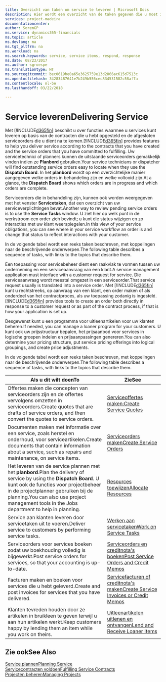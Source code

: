 ```yaml
---
title: Overzicht van taken om service te leveren | Microsoft Docs
description: Hier wordt een overzicht van de taken gegeven die u moet instellen om ervoor te zorgen dat u kwaliteitsservice levert en afspraken met klanten nakomt.
services: project-madeira
documentationcenter: 
author: SorenGP
ms.service: dynamics365-financials
ms.topic: article
ms.devlang: na
ms.tgt_pltfrm: na
ms.workload: na
ms.search.keywords: service, service items, respond, response
ms.date: 08/23/2017
ms.author: sgroespe
ms.translationtype: HT
ms.sourcegitcommit: bec0619be0a65e3625759e13d2866ac615d7513c
ms.openlocfilehash: 34283487641e7b249b556cec834531582c58af7a
ms.contentlocale: nl-be
ms.lasthandoff: 03/22/2018

---
```

# <a name="delivering-service"></a><span data-ttu-id="ec648-103">Service leveren</span><span class="sxs-lookup"><span data-stu-id="ec648-103">Delivering Service</span></span>
<span data-ttu-id="ec648-104">Met [!INCLUDE[d365fin](includes/d365fin_md.md)] beschikt u over functies waarmee u services kunt leveren op basis van de contracten die u hebt opgesteld en de afgesloten serviceorders die u dient na te komen.</span><span class="sxs-lookup"><span data-stu-id="ec648-104">[!INCLUDE[d365fin](includes/d365fin_md.md)] provides features to help you deliver service according to the contracts that you have created and the service orders that you have committed to fulfilling.</span></span> <span data-ttu-id="ec648-105">Uw servicetechnici of planners kunnen de uitstaande serviceorders gemakkelijk vinden indien ze **Planbord** gebruiken.</span><span class="sxs-lookup"><span data-stu-id="ec648-105">Your service technicians or dispatcher will find outstanding service orders easy to locate when they use the **Dispatch Board**.</span></span> <span data-ttu-id="ec648-106">In het **planbord** wordt op een overzichtelijke manier aangegeven welke orders in behandeling zijn en welke voltooid zijn.</span><span class="sxs-lookup"><span data-stu-id="ec648-106">At a glance, the **Dispatch Board** shows which orders are in progress and which orders are complete.</span></span>  
  
<span data-ttu-id="ec648-107">Serviceorders die in behandeling zijn, kunnen ook worden weergegeven met het venster **Servicetaken**, dat een overzicht van uw serviceverplichtingen bevat.</span><span class="sxs-lookup"><span data-stu-id="ec648-107">Another way to review pending service orders is to use the **Service Tasks** window.</span></span> <span data-ttu-id="ec648-108">U ziet hier op welk punt in de werkstroom een order zich bevindt; u kunt die status wijzigen en zo interacties met uw klant weerspiegelen.</span><span class="sxs-lookup"><span data-stu-id="ec648-108">In this view of your service obligations, you can see where in your service workflow an order is and change that status to reflect interactions with your customer.</span></span>  
  
<span data-ttu-id="ec648-109">In de volgende tabel wordt een reeks taken beschreven, met koppelingen naar de beschrijvende onderwerpen.</span><span class="sxs-lookup"><span data-stu-id="ec648-109">The following table describes a sequence of tasks, with links to the topics that describe them.</span></span>   

<span data-ttu-id="ec648-110">Een toepassing voor servicebeheer dient een raakvlak te vormen tussen uw onderneming en een serviceaanvraag van een klant.</span><span class="sxs-lookup"><span data-stu-id="ec648-110">A service management application must interface with a customer request for service.</span></span> <span data-ttu-id="ec648-111">Die serviceaanvraag wordt meestal omgezet in een serviceorder.</span><span class="sxs-lookup"><span data-stu-id="ec648-111">That service request usually is translated into a service order.</span></span> <span data-ttu-id="ec648-112">Met [!INCLUDE[d365fin](includes/d365fin_md.md)] kunt u rechtstreeks, op aanvraag van een klant, een order maken of als onderdeel van het contractproces, als uw toepassing zodanig is ingesteld.</span><span class="sxs-lookup"><span data-stu-id="ec648-112">[!INCLUDE[d365fin](includes/d365fin_md.md)] provides tools to create an order both directly in response to a customer request or as part of the contract process, if that is how your application is set up.</span></span>  
  
<span data-ttu-id="ec648-113">Desgewenst kunt u een programma voor uitleenartikelen voor uw klanten beheren.</span><span class="sxs-lookup"><span data-stu-id="ec648-113">If needed, you can manage a loaner program for your customers.</span></span> <span data-ttu-id="ec648-114">U kunt ook uw prijsstructuur bepalen, het prijsaanbod voor services in logische groepen indelen en prijsaanpassingen genereren.</span><span class="sxs-lookup"><span data-stu-id="ec648-114">You can also determine your pricing structure, put service pricing offerings into logical groupings, and create price adjustments.</span></span>  
  
<span data-ttu-id="ec648-115">In de volgende tabel wordt een reeks taken beschreven, met koppelingen naar de beschrijvende onderwerpen.</span><span class="sxs-lookup"><span data-stu-id="ec648-115">The following table describes a sequence of tasks, with links to the topics that describe them.</span></span>   
  
|<span data-ttu-id="ec648-116">**Als u dit wilt doen**</span><span class="sxs-lookup"><span data-stu-id="ec648-116">**To**</span></span>|<span data-ttu-id="ec648-117">**Zie**</span><span class="sxs-lookup"><span data-stu-id="ec648-117">**See**</span></span>|  
|------------|-------------|  
|<span data-ttu-id="ec648-118">Offertes maken die concepten van serviceorders zijn en de offertes vervolgens omzetten in serviceorders.</span><span class="sxs-lookup"><span data-stu-id="ec648-118">Create quotes that are drafts of service orders, and then convert the quotes to service orders.</span></span>|[<span data-ttu-id="ec648-119">Serviceoffertes maken:</span><span class="sxs-lookup"><span data-stu-id="ec648-119">Create Service Quotes</span></span>](service-how-to-create-service-quotes.md)|
|<span data-ttu-id="ec648-120">Documenten maken met informatie over een service, zoals herstel en onderhoud, voor serviceartikelen.</span><span class="sxs-lookup"><span data-stu-id="ec648-120">Create documents that contain information about a service, such as repairs and maintenance, on service items.</span></span>|[<span data-ttu-id="ec648-121">Serviceorders maken</span><span class="sxs-lookup"><span data-stu-id="ec648-121">Create Service Orders</span></span>](service-how-to-create-service-orders.md)|
|<span data-ttu-id="ec648-122">Het leveren van de service plannen met het **planbord**.</span><span class="sxs-lookup"><span data-stu-id="ec648-122">Plan the delivery of service by using the **Dispatch Board**.</span></span> <span data-ttu-id="ec648-123">U kunt ook de functies voor projectbeheer in de projectplanner gebruiken bij de planning.</span><span class="sxs-lookup"><span data-stu-id="ec648-123">You can also use project management tools in the Jobs department to help in planning.</span></span>|[<span data-ttu-id="ec648-124">Resources toewijzen</span><span class="sxs-lookup"><span data-stu-id="ec648-124">Allocate Resources</span></span>](service-how-to-allocate-resources.md)|  
|<span data-ttu-id="ec648-125">Service aan klanten leveren door servicetaken uit te voeren.</span><span class="sxs-lookup"><span data-stu-id="ec648-125">Deliver service to customers by performing service tasks.</span></span>|[<span data-ttu-id="ec648-126">Werken aan servicetaken</span><span class="sxs-lookup"><span data-stu-id="ec648-126">Work on Service Tasks</span></span>](service-how-to-work-on-service-tasks.md)|  
|<span data-ttu-id="ec648-127">Serviceorders voor services boeken zodat uw boekhouding volledig is bijgewerkt.</span><span class="sxs-lookup"><span data-stu-id="ec648-127">Post service orders for services, so that your accounting is up-to-date.</span></span>|[<span data-ttu-id="ec648-128">Serviceorders en creditnota's boeken</span><span class="sxs-lookup"><span data-stu-id="ec648-128">Post Service Orders and Credit Memos</span></span>](service-how-to-post-service-orders.md)|  
|<span data-ttu-id="ec648-129">Facturen maken en boeken voor services die u hebt geleverd.</span><span class="sxs-lookup"><span data-stu-id="ec648-129">Create and post invoices for services that you have delivered.</span></span>|[<span data-ttu-id="ec648-130">Servicefacturen of creditnota's maken</span><span class="sxs-lookup"><span data-stu-id="ec648-130">Create Service Invoices or Credit Memos</span></span>](service-how-create-invoices.md)|  
|<span data-ttu-id="ec648-131">Klanten tevreden houden door ze artikelen in bruikleen te geven terwijl u aan hun artikelen werkt.</span><span class="sxs-lookup"><span data-stu-id="ec648-131">Keep customers happy by lending them an item while you work on theirs.</span></span>| [<span data-ttu-id="ec648-132">Uitleenartikelen uitlenen en ontvangen</span><span class="sxs-lookup"><span data-stu-id="ec648-132">Lend and Receive Loaner Items</span></span>](service-how-to-lend-receive-loaners.md)|
  
## <a name="see-also"></a><span data-ttu-id="ec648-133">Zie ook</span><span class="sxs-lookup"><span data-stu-id="ec648-133">See Also</span></span>  
[<span data-ttu-id="ec648-134">Service plannen</span><span class="sxs-lookup"><span data-stu-id="ec648-134">Planning Service</span></span>](service-plan-service.md)  
[<span data-ttu-id="ec648-135">Servicecontracten voldoen</span><span class="sxs-lookup"><span data-stu-id="ec648-135">Fulfilling Service Contracts</span></span>](service-fulfill-service-contracts.md)  
[<span data-ttu-id="ec648-136">Projecten beheren</span><span class="sxs-lookup"><span data-stu-id="ec648-136">Managing Projects</span></span>](projects-manage-projects.md)  

